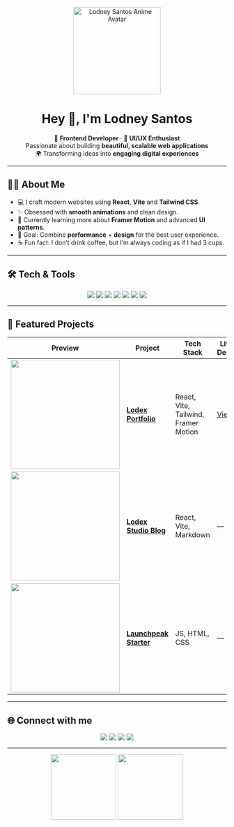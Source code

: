 <!-- Banner e Apresentação -->
<p align="center">
  <img src="https://lodexstudio.com/Lodney-Santos-anime.png" alt="Lodney Santos Anime Avatar" width="200" />
</p>

<h1 align="center">Hey 👋, I'm Lodney Santos</h1>

<p align="center">
  🚀 <b>Frontend Developer</b> · 🎨 <b>UI/UX Enthusiast</b> <br/>
  Passionate about building <b>beautiful, scalable web applications</b> <br/>
  🌍 Transforming ideas into <b>engaging digital experiences</b>
</p>

---

## 🧑‍💻 About Me

- 💻 I craft modern websites using **React**, **Vite** and **Tailwind CSS**.  
- ✨ Obsessed with **smooth animations** and clean design.  
- 🌱 Currently learning more about **Framer Motion** and advanced **UI patterns**.  
- 🎯 Goal: Combine **performance** + **design** for the best user experience.  
- ☕ Fun fact: I don’t drink coffee, but I’m always coding as if I had 3 cups.  

---

## 🛠️ Tech & Tools
<p align="center">
  <img src="https://img.shields.io/badge/HTML5-E34F26?style=for-the-badge&logo=html5&logoColor=white"/>
  <img src="https://img.shields.io/badge/CSS3-1572B6?style=for-the-badge&logo=css3&logoColor=white"/>
  <img src="https://img.shields.io/badge/JavaScript-F7DF1E?style=for-the-badge&logo=javascript&logoColor=black"/>
  <img src="https://img.shields.io/badge/React-20232A?style=for-the-badge&logo=react&logoColor=61DAFB"/>
  <img src="https://img.shields.io/badge/Vite-646CFF?style=for-the-badge&logo=vite&logoColor=white"/>
  <img src="https://img.shields.io/badge/Tailwind_CSS-38B2AC?style=for-the-badge&logo=tailwind-css&logoColor=white"/>
  <img src="https://img.shields.io/badge/Figma-F24E1E?style=for-the-badge&logo=figma&logoColor=white"/>
</p>

---

## 📌 Featured Projects

| Preview | Project | Tech Stack | Live Demo |
|---------|---------|-----------|-----------|
| <img src="COLOCA_LINK_IMG_PORTFOLIO" width="250"/> | **[Lodex Portfolio](https://github.com/lodsa-ntos/lodex-portfolio)** | React, Vite, Tailwind, Framer Motion | [View](https://lodex-portfolio.vercel.app/) |
| <img src="COLOCA_LINK_IMG_BLOG" width="250"/> | **[Lodex Studio Blog](https://github.com/lodsa-ntos/lodexstudio-blog)** | React, Vite, Markdown | — |
| <img src="COLOCA_LINK_IMG_LAUNCHPEAK" width="250"/> | **[Launchpeak Starter](https://github.com/lodsa-ntos/launchpeak-starter)** | JS, HTML, CSS | — |

---

## 🌐 Connect with me
<p align="center">
  <a href="https://linkedin.com/in/lodney-santos"><img src="https://img.shields.io/badge/LinkedIn-0A66C2?style=for-the-badge&logo=linkedin&logoColor=white"/></a>
  <a href="https://instagram.com/lodex.studio"><img src="https://img.shields.io/badge/Instagram-E4405F?style=for-the-badge&logo=instagram&logoColor=white"/></a>
  <a href="https://lodexstudio.com"><img src="https://img.shields.io/badge/Website-000000?style=for-the-badge&logo=About.me&logoColor=white"/></a>
  <a href="https://dribbble.com/lod93"><img src="https://img.shields.io/badge/Dribbble-EA4C89?style=for-the-badge&logo=dribbble&logoColor=white"/></a>
</p>

---

<p align="center">
  <img src="https://github-readme-stats.vercel.app/api?username=lodsa-ntos&show_icons=true&theme=tokyonight" height="150"/>
  <img src="https://github-readme-stats.vercel.app/api/top-langs/?username=lodsa-ntos&layout=compact&theme=tokyonight" height="150"/>
</p>
